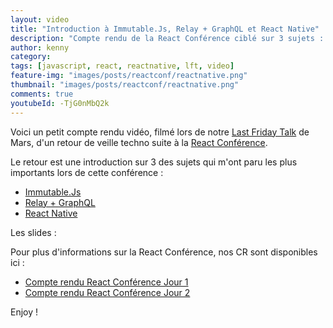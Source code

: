 ```yaml
---
layout: video
title: "Introduction à Immutable.Js, Relay + GraphQL et React Native"
description: "Compte rendu de la React Conférence ciblé sur 3 sujets : Immutable.Js, Relay + GraphQL et React Native"
author: kenny
category:
tags: [javascript, react, reactnative, lft, video]
feature-img: "images/posts/reactconf/reactnative.png"
thumbnail: "images/posts/reactconf/reactnative.png"
comments: true
youtubeId: -TjG0nMbQ2k
---
```

Voici un petit compte rendu vidéo, filmé lors de notre [Last Friday Talk](https://tech.m6web.fr/organiser-des-conferences-technique-en-interne/) de Mars, d'un retour de veille techno suite à la [React Conférence](https://conf.reactjs.com/).

Le retour est une introduction sur 3 des sujets qui m'ont paru les plus importants lors de cette conférence :

* <a href='javascript:;' id='sn1-button'>Immutable.Js</a>
* <a href='javascript:;' id='sn2-button'>Relay + GraphQL</a>
* <a href='javascript:;' id='sn3-button'>React Native</a>

Les slides :

<script async class="speakerdeck-embed" data-id="67994df555e64b37b04a49fddacccc6d" data-ratio="1.77777777777778" src="//speakerdeck.com/assets/embed.js"></script>

Pour plus d'informations sur la React Conférence, nos CR sont disponibles ici : 

* [Compte rendu React Conférence Jour 1](https://tech.m6web.fr/cr-react-conf-2015-day-one)
* [Compte rendu React Conférence Jour 2](https://tech.m6web.fr/cr-react-conf-2015-day-two)

Enjoy !